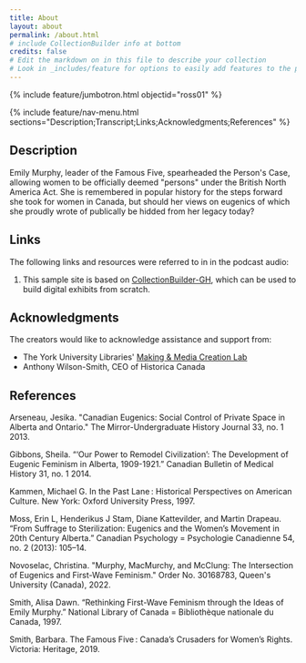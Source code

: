```yaml
---
title: About
layout: about
permalink: /about.html
# include CollectionBuilder info at bottom
credits: false
# Edit the markdown on in this file to describe your collection
# Look in _includes/feature for options to easily add features to the page
---
```


{% include feature/jumbotron.html objectid="ross01" %}

{% include feature/nav-menu.html sections="Description;Transcript;Links;Acknowledgments;References" %}

## Description

Emily Murphy, leader of the Famous Five, spearheaded the Person's Case, allowing women to be officially deemed "persons" under the British North America Act. She is remembered in popular history for the steps forward she took for women in Canada, but should her views on eugenics of which she proudly wrote of publically be hidded from her legacy today?

## Links
The following links and resources were referred to in in the podcast audio:

1. This sample site is based on [CollectionBuilder-GH](https://collectionbuilding.github.io/gh/), which can be used to build digital exhibits from scratch.

## Acknowledgments

The creators would like to acknowledge assistance and support from:

- The York University Libraries' [Making & Media Creation Lab](https://www.library.yorku.ca/ds/)
- Anthony Wilson-Smith, CEO of Historica Canada

## References

Arseneau, Jesika. "Canadian Eugenics: Social Control of Private Space in Alberta and Ontario." The Mirror-Undergraduate History Journal 33, no. 1 2013.

Gibbons, Sheila. “‘Our Power to Remodel Civilization’: The Development of Eugenic Feminism in Alberta, 1909-1921.” Canadian Bulletin of Medical History 31, no. 1 2014.

Kammen, Michael G. In the Past Lane : Historical Perspectives on American Culture. New York: Oxford University Press, 1997.

Moss, Erin L, Henderikus J Stam, Diane Kattevilder, and Martin Drapeau. “From Suffrage to Sterilization: Eugenics and the Women’s Movement in 20th Century Alberta.” Canadian Psychology = Psychologie Canadienne 54, no. 2 (2013): 105–14.

Novoselac, Christina. "Murphy, MacMurchy, and McClung: The Intersection of Eugenics and First-Wave Feminism." Order No. 30168783, Queen's University (Canada), 2022.

Smith, Alisa Dawn. “Rethinking First-Wave Feminism through the Ideas of Emily Murphy.” National Library of Canada = Bibliothèque nationale du Canada, 1997.

Smith, Barbara. The Famous Five : Canada’s Crusaders for Women’s Rights. Victoria: Heritage, 2019.
